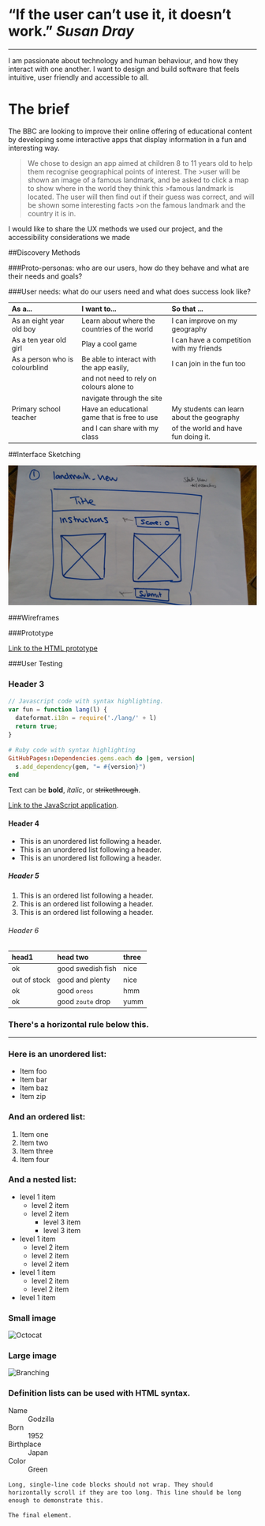 # “If the user can’t use it, it doesn’t work.” _Susan Dray_ 

---
I am passionate about technology and human behaviour, and how they interact with one another. I want to design and build software that feels intuitive, user friendly and accessible to all.

# The brief

The BBC are looking to improve their online offering of educational content by developing some interactive apps that display information in a fun and interesting way.


>We chose to design an app aimed at children 8 to 11 years old to help them recognise geographical points of interest. The >user will be shown an image of a famous landmark, and be asked to click a map to show where in the world they think this >famous landmark is located. The user will then find out if their guess was correct, and will be shown some interesting facts >on the famous landmark and the country it is in. 


I would like to share the UX methods we used our project, and the accessibility considerations we made


##Discovery Methods

###Proto-personas: who are our users, how do they behave and what are their needs and goals?


###User needs: what do our users need and what does success look like?

| As a...                         | I want to...                                 | So that ...                              |
|:--------------------------------|:---------------------------------------------|:-----------------------------------------|
| As an eight  year old boy       | Learn about where the countries of the world |I can improve on my geography             | |                                 | are and their famous landmarks               |                                          | 
| As a ten year old girl          | Play a cool game                             | I can have a competition with my friends | 
| As a person who is colourblind  | Be able to interact with the app easily,     | I can join in the fun too                |
|                                 | and not need to rely on colours alone to     |                                          | 
|                                 | navigate through the site                    |                                          |
| Primary school teacher          | Have an educational game that is free to use | My students can learn about the geography|
|                                 | and I can share with my class                | of the world and have fun doing it.      |
                                                             

##Interface Sketching

![Sketching](https://github.com/sarahmurphy86/sarahmurphy86.github.io/blob/master/JavaScript_project_sketch_landmark_view.jpg)

###Wireframes

###Prototype

[Link to the HTML prototype](https://github.com/sarahmurphy86/JavaScript_group_project_ux/tree/master/JavaScript_protect_protype_version%200.1)

###User Testing







### Header 3

```js
// Javascript code with syntax highlighting.
var fun = function lang(l) {
  dateformat.i18n = require('./lang/' + l)
  return true;
}
```

```ruby
# Ruby code with syntax highlighting
GitHubPages::Dependencies.gems.each do |gem, version|
  s.add_dependency(gem, "= #{version}")
end
```
Text can be **bold**, _italic_, or ~~strikethrough~~.

[Link to the JavaScript application](https://github.com/sarahmurphy86/JSProject-WhereInTheWorld).
#### Header 4

*   This is an unordered list following a header.
*   This is an unordered list following a header.
*   This is an unordered list following a header.

##### Header 5

1.  This is an ordered list following a header.
2.  This is an ordered list following a header.
3.  This is an ordered list following a header.

###### Header 6

| head1        | head two          | three |
|:-------------|:------------------|:------|
| ok           | good swedish fish | nice  |
| out of stock | good and plenty   | nice  |
| ok           | good `oreos`      | hmm   |
| ok           | good `zoute` drop | yumm  |

### There's a horizontal rule below this.

* * *

### Here is an unordered list:

*   Item foo
*   Item bar
*   Item baz
*   Item zip

### And an ordered list:

1.  Item one
1.  Item two
1.  Item three
1.  Item four

### And a nested list:

- level 1 item
  - level 2 item
  - level 2 item
    - level 3 item
    - level 3 item
- level 1 item
  - level 2 item
  - level 2 item
  - level 2 item
- level 1 item
  - level 2 item
  - level 2 item
- level 1 item

### Small image

![Octocat](https://assets-cdn.github.com/images/icons/emoji/octocat.png)

### Large image

![Branching](https://guides.github.com/activities/hello-world/branching.png)


### Definition lists can be used with HTML syntax.

<dl>
<dt>Name</dt>
<dd>Godzilla</dd>
<dt>Born</dt>
<dd>1952</dd>
<dt>Birthplace</dt>
<dd>Japan</dd>
<dt>Color</dt>
<dd>Green</dd>
</dl>

```
Long, single-line code blocks should not wrap. They should horizontally scroll if they are too long. This line should be long enough to demonstrate this.
```

```
The final element.
```
